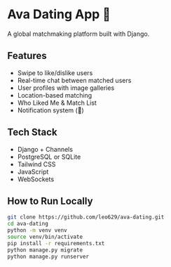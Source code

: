 # Ava Dating App 💖

A global matchmaking platform built with Django.

## Features

- Swipe to like/dislike users
- Real-time chat between matched users
- User profiles with image galleries
- Location-based matching
- Who Liked Me & Match List
- Notification system (🔔)

## Tech Stack

- Django + Channels
- PostgreSQL or SQLite
- Tailwind CSS
- JavaScript
- WebSockets

## How to Run Locally

```bash
git clone https://github.com/leo629/ava-dating.git
cd ava-dating
python -m venv venv
source venv/bin/activate
pip install -r requirements.txt
python manage.py migrate
python manage.py runserver
```
